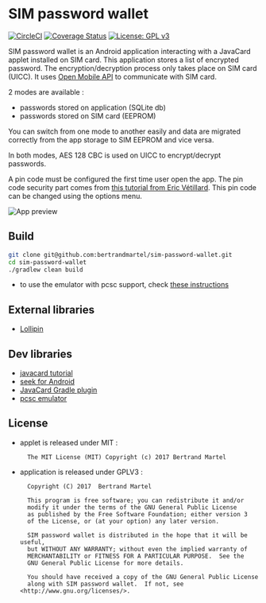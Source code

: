 # SIM password wallet

[![CircleCI](https://img.shields.io/circleci/project/bertrandmartel/sim-password-wallet.svg?maxAge=2592000?style=plastic)](https://circleci.com/gh/bertrandmartel/sim-password-wallet)
[![Coverage Status](https://coveralls.io/repos/github/bertrandmartel/sim-password-wallet/badge.svg?branch=master)](https://coveralls.io/github/bertrandmartel/sim-password-wallet?branch=master)
[![License: GPL v3](https://img.shields.io/badge/License-GPL%20v3-blue.svg)](LICENSE.md)

SIM password wallet is an Android application interacting with a JavaCard applet installed on SIM card. This application stores a list of encrypted password. The encryption/decryption process only takes place on SIM card (UICC). It uses [Open Mobile API](https://github.com/seek-for-android/pool/wiki/SmartcardAPI) to communicate with SIM card.

2 modes are available :

* passwords stored on application (SQLite db)
* passwords stored on SIM card (EEPROM)

You can switch from one mode to another easily and data are migrated correctly from the app storage to SIM EEPROM and vice versa.

In both modes, AES 128 CBC is used on UICC to encrypt/decrypt passwords.

A pin code must be configured the first time user open the app. The pin code security part comes from [this tutorial from Eric Vétillard](https://github.com/bertrandmartel/javacard-tutorial#jc101-password-pin--password-application-with-pin-security). This pin code can be changed using the options menu.

![App preview](https://user-images.githubusercontent.com/5183022/30868430-e39796ba-a2de-11e7-94a3-a5d8fd33401e.gif)

## Build

```bash
git clone git@github.com:bertrandmartel/sim-password-wallet.git
cd sim-password-wallet
./gradlew clean build
```

* to use the emulator with pcsc support, check [these instructions](https://github.com/bertrandmartel/pcsc-android-emulator)

## External libraries

* [Lollipin](https://github.com/omadahealth/LolliPin)

## Dev libraries

* [javacard tutorial](https://github.com/bertrandmartel/javacard-tutorial)
* [seek for Android](https://github.com/seek-for-android/pool)
* [JavaCard Gradle plugin](https://github.com/bertrandmartel/javacard-gradle-plugin)
* [pcsc emulator](https://github.com/bertrandmartel/pcsc-android-emulator)

## License

* applet is released under MIT :

        The MIT License (MIT) Copyright (c) 2017 Bertrand Martel

* application is released under GPLV3 :

        Copyright (C) 2017  Bertrand Martel

        This program is free software; you can redistribute it and/or
        modify it under the terms of the GNU General Public License
        as published by the Free Software Foundation; either version 3
        of the License, or (at your option) any later version.

        SIM password wallet is distributed in the hope that it will be useful,
        but WITHOUT ANY WARRANTY; without even the implied warranty of
        MERCHANTABILITY or FITNESS FOR A PARTICULAR PURPOSE.  See the
        GNU General Public License for more details.

        You should have received a copy of the GNU General Public License
        along with SIM password wallet.  If not, see <http://www.gnu.org/licenses/>.
